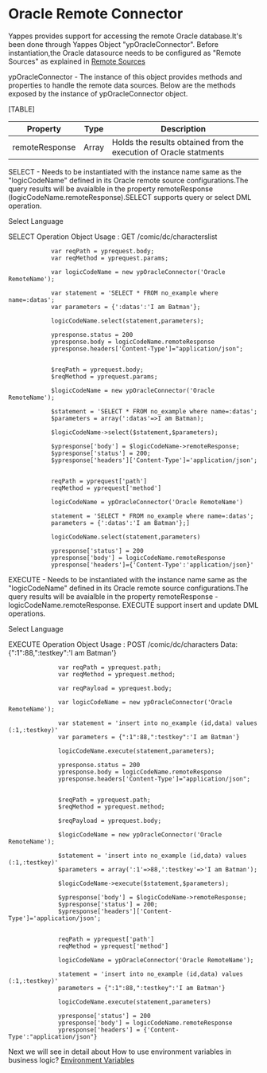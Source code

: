 Oracle Remote Connector
=======================

Yappes provides support for accessing the remote Oracle database.It's
been done through Yappes Object "ypOracleConnector". Before
instantiation,the Oracle datasource needs to be configured as "Remote
Sources" as explained in [Remote Sources](remote_sources)

ypOracleConnector - The instance of this object provides methods and
properties to handle the remote data sources. Below are the methods
exposed by the instance of ypOracleConnector object.

[TABLE]

| Property       | Type  | Description                                                       |
|----------------|-------|-------------------------------------------------------------------|
| remoteResponse | Array | Holds the results obtained from the execution of Oracle statments |

SELECT - Needs to be instantiated with the instance name same as the
"logicCodeName" defined in its Oracle remote source configurations.The
query results will be avaialble in the property remoteResponse
(logicCodeName.remoteResponse).SELECT supports query or select DML
operation.

Select Language

SELECT Operation Object Usage : GET /comic/dc/characterslist

              
                var reqPath = yprequest.body;
                var reqMethod = yprequest.params;

                var logicCodeName = new ypOracleConnector('Oracle RemoteName');

                var statement = 'SELECT * FROM no_example where name=:datas';
                var parameters = {':datas':'I am Batman'};

                logicCodeName.select(statement,parameters);

                ypresponse.status = 200
                ypresponse.body = logicCodeName.remoteResponse
                ypresponse.headers['Content-Type']="application/json";
              
              
                $reqPath = yprequest.body;
                $reqMethod = yprequest.params;
                
                $logicCodeName = new ypOracleConnector('Oracle RemoteName');

                $statement = 'SELECT * FROM no_example where name=:datas';
                $parameters = array(':datas'=>I am Batman);
                  
                $logicCodeName->select($statement,$parameters);

                $ypresponse['body'] = $logicCodeName->remoteResponse; 
                $ypresponse['status'] = 200; 
                $ypresponse['headers']['Content-Type']='application/json';
              
              
                reqPath = yprequest['path']
                reqMethod = yprequest['method']
                  
                logicCodeName = ypOracleConnector('Oracle RemoteName')
                  
                statement = 'SELECT * FROM no_example where name=:datas';
                parameters = {':datas':'I am Batman'};]
                  
                logicCodeName.select(statement,parameters)
                  
                ypresponse['status'] = 200
                ypresponse['body'] = logicCodeName.remoteResponse
                ypresponse['headers']={'Content-Type':'application/json}'
              
            

EXECUTE - Needs to be instantiated with the instance name same as the
"logicCodeName" defined in its Oracle remote source configurations.The
query results will be avaialble in the property remoteResponse -
logicCodeName.remoteResponse. EXECUTE support insert and update DML
operations.

Select Language

EXECUTE Operation Object Usage : POST /comic/dc/characters
Data:{":1":88,":testkey":'I am Batman'}

              
                  var reqPath = yprequest.path; 
                  var reqMethod = yprequest.method; 

                  var reqPayload = yprequest.body;

                  var logicCodeName = new ypOracleConnector('Oracle RemoteName');

                  var statement = 'insert into no_example (id,data) values (:1,:testkey)'
                  var parameters = {":1":88,":testkey":'I am Batman'}

                  logicCodeName.execute(statement,parameters);

                  ypresponse.status = 200
                  ypresponse.body = logicCodeName.remoteResponse
                  ypresponse.headers['Content-Type']="application/json";
              
              
                  $reqPath = yprequest.path; 
                  $reqMethod = yprequest.method; 

                  $reqPayload = yprequest.body;
                  
                  $logicCodeName = new ypOracleConnector('Oracle RemoteName');

                  $statement = 'insert into no_example (id,data) values (:1,:testkey)'
                  $parameters = array(':1'=>88,':testkey'=>'I am Batman');

                  $logicCodeName->execute($statement,$parameters);

                  $ypresponse['body'] = $logicCodeName->remoteResponse; 
                  $ypresponse['status'] = 200; 
                  $ypresponse['headers']['Content-Type']='application/json';
              
              
                  reqPath = yprequest['path']
                  reqMethod = yprequest['method']
                
                  logicCodeName = ypOracleConnector('Oracle RemoteName');
                
                  statement = 'insert into no_example (id,data) values (:1,:testkey)'
                  parameters = {":1":88,":testkey":'I am Batman'}
                
                  logicCodeName.execute(statement,parameters)
                
                  ypresponse['status'] = 200
                  ypresponse['body'] = logicCodeName.remoteResponse
                  ypresponse['headers'] = {'Content-Type':"application/json"}              
              
            

Next we will see in detail about How to use environment variables in
business logic? [Environment Variables](environment_var_in_business_logic.md)